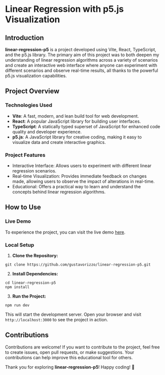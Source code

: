 # Linear Regression with p5.js Visualization

## Introduction

**linear-regression-p5** is a project developed using Vite, React, TypeScript, and the p5.js library. The primary aim of this project was to both deepen my understanding of linear regression algorithms across a variety of scenarios and create an interactive web interface where anyone can experiment with different scenarios and observe real-time results, all thanks to the powerful p5.js visualization capabilities.

## Project Overview

### Technologies Used
- **Vite**: A fast, modern, and lean build tool for web development.
- **React**: A popular JavaScript library for building user interfaces.
- **TypeScript**: A statically typed superset of JavaScript for enhanced code quality and developer experience.
- **p5.js**: A JavaScript library for creative coding, making it easy to visualize data and create interactive graphics.

### Project Features
- Interactive Interface: Allows users to experiment with different linear regression scenarios.
- Real-time Visualization: Provides immediate feedback on changes made, allowing users to observe the impact of alterations in real-time.
- Educational: Offers a practical way to learn and understand the concepts behind linear regression algorithms.
  
## How to Use

### Live Demo
To experience the project, you can visit the live demo [here](https://gustavorizzo.github.io/linear-regression-p5/).

### Local Setup
1. **Clone the Repository:**
```shell
git clone https://github.com/gustavorizzo/linear-regression-p5.git
```
2. **Install Dependencies:**
```shell
cd linear-regression-p5
npm install
```
3. **Run the Project:**
```shell
npm run dev
```
This will start the development server. Open your browser and visit `http://localhost:3000` to see the project in action.


## Contributions

Contributions are welcome! If you want to contribute to the project, feel free to create issues, open pull requests, or make suggestions. Your contributions can help improve this educational tool for others.

Thank you for exploring **linear-regression-p5**! Happy coding! 🚀
